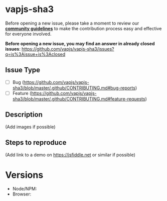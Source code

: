 # vapjs-sha3

Before opening a new issue, please take a moment to review our [**community guidelines**](https://github.com/vapjs/vapjs-sha3/blob/master/.github/CONTRIBUTING.md) to make the contribution process easy and effective for everyone involved.

**Before opening a new issue, you may find an answer in already closed issues**:
https://github.com/vapjs/vapjs-sha3/issues?q=is%3Aissue+is%3Aclosed

## Issue Type

- [ ] Bug (https://github.com/vapjs/vapjs-sha3/blob/master/.github/CONTRIBUTING.md#bug-reports)
- [ ] Feature (https://github.com/vapjs/vapjs-sha3/blob/master/.github/CONTRIBUTING.md#feature-requests)

## Description

(Add images if possible)

## Steps to reproduce

(Add link to a demo on https://jsfiddle.net or similar if possible)

# Versions

- Node/NPM:
- Browser:
